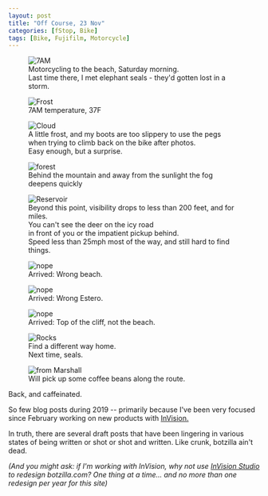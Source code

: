 ```yaml
---
layout: post
title: "Off Course, 23 Nov"
categories: [fStop, Bike]
tags: [Bike, Fujifilm, Motorcycle]
---
```


<figure class="align-center">
<img alt="7AM" src="https://botzilla.com/pix2019/bjorke_Lighthouse_XT1A8892.jpg">
<figcaption>Motorcycling to the beach, Saturday morning.<br/>Last time there, I met elephant seals - they'd gotten lost in a storm.</figcaption>
</figure>

<figure class="align-center">
<img alt="Frost" src="https://botzilla.com/pix2019/bjorke_Lighthouse_XT1A8899.jpg">
<figcaption>7AM temperature, 37F</figcaption>
</figure>
<!--more-->

<figure class="align-center">
<img alt="Cloud" src="https://botzilla.com/pix2019/bjorke_Lighthouse_XT1A8913.jpg">
<figcaption>A little frost, and my boots are too slippery to use the pegs when trying to climb back on the bike after photos.<br/>Easy enough, but a surprise.</figcaption>
</figure>

<figure class="align-center">
<img alt="forest" src="https://botzilla.com/pix2019/bjorke_Lighthouse_XT1A8927.jpg">
<figcaption>Behind the mountain and away from the sunlight the fog deepens quickly</figcaption>
</figure>

<figure class="align-center">
<img alt="Reservoir" src="https://botzilla.com/pix2019/bjorke_Lighthouse_XT1A8931.jpg">
<figcaption>Beyond this point, visibility drops to less than 200 feet, and for miles.<br/>You can't see the deer on the icy road<br/>in front of you or the impatient pickup behind.<br/>Speed less than 25mph most of the way, and still hard to find things.</figcaption>
</figure>

<figure class="align-center">
<img alt="nope" src="https://botzilla.com/pix2019/bjorke_Lighthouse_XT1A8960.jpg">
<figcaption>Arrived: Wrong beach.</figcaption>
</figure>

<figure class="align-center">
<img alt="nope" src="https://botzilla.com/pix2019/bjorke_Lighthouse_XT1A9007.jpg">
<figcaption>Arrived: Wrong Estero.</figcaption>
</figure>

<figure class="align-center">
<img alt="nope" src="https://botzilla.com/pix2019/bjorke_Lighthouse_XT1A8975.jpg">
<figcaption>Arrived: Top of the cliff, not the beach.</figcaption>
</figure>

<figure class="align-center">
<img alt="Rocks" src="https://botzilla.com/pix2019/bjorke_Lighthouse_XT1A9015.jpg">
<figcaption>Find a different way home.<br/>Next time, seals.</figcaption>
</figure>

<figure class="align-center">
<img alt="from Marshall" src="https://botzilla.com/pix2019/bjorke_Lighthouse_XT1A9023.jpg">
<figcaption>Will pick up some coffee beans along the route.</figcaption>
</figure>

Back, and caffeinated.

So few blog posts during 2019 -- primarily because I've been very focused since February working on new products with <a href="https://www.invisionapp.com/">InVision.</a> 

In truth, there are several draft posts that have been lingering in various states of being written or shot or shot and written. Like crunk, botzilla ain't dead.

<i>(And you might ask: if I'm working with InVision, why not use <a href="https://www.invisionapp.com/studio">InVision Studio</a> to redesign botzilla.com? One thing at a time... and no more than one redesign per year for this site)</i>

